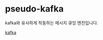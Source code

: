 # pseudo-kafka

kafka와 유사하게 작동하는 메시지 큐잉 엔진입니다.

[kafka](https://github.com/tngtied/pseudo-kafka/assets/75424805/a64d5a4f-105d-4b57-9797-3e3730a9e58a)
